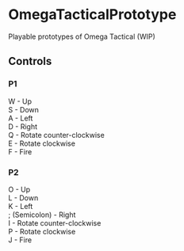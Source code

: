# OmegaTacticalPrototype
Playable prototypes of Omega Tactical (WIP)

## Controls
### P1
W - Up\
S - Down\
A - Left\
D - Right\
Q - Rotate counter-clockwise\
E - Rotate clockwise\
F - Fire

### P2
O - Up\
L - Down\
K - Left\
; (Semicolon) - Right\
I - Rotate counter-clockwise\
P - Rotate clockwise\
J - Fire
